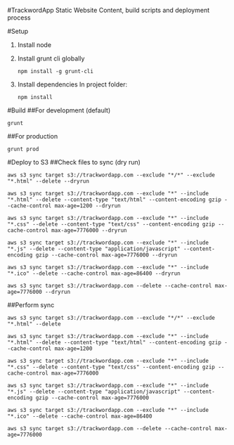 #TrackwordApp Static Website
Content, build scripts and deployment process

#Setup
1. Install node
2. Install grunt cli globally

	```
	npm install -g grunt-cli
	```
3. Install dependencies
	In project folder:

	```
	npm install
	```

#Build 
##For development (default)
```
grunt
```

##For production
```
grunt prod
```

#Deploy to S3
##Check files to sync (dry run)
```
aws s3 sync target s3://trackwordapp.com --exclude "*/*" --exclude "*.html" --delete --dryrun

aws s3 sync target s3://trackwordapp.com --exclude "*" --include "*.html" --delete --content-type "text/html" --content-encoding gzip --cache-control max-age=1200 --dryrun

aws s3 sync target s3://trackwordapp.com --exclude "*" --include "*.css" --delete --content-type "text/css" --content-encoding gzip --cache-control max-age=7776000 --dryrun

aws s3 sync target s3://trackwordapp.com --exclude "*" --include "*.js" --delete --content-type "application/javascript" --content-encoding gzip --cache-control max-age=7776000 --dryrun

aws s3 sync target s3://trackwordapp.com --exclude "*" --include "*.ico" --delete --cache-control max-age=86400 --dryrun

aws s3 sync target s3://trackwordapp.com --delete --cache-control max-age=7776000 --dryrun
```

##Perform sync
```
aws s3 sync target s3://trackwordapp.com --exclude "*/*" --exclude "*.html" --delete

aws s3 sync target s3://trackwordapp.com --exclude "*" --include "*.html" --delete --content-type "text/html" --content-encoding gzip --cache-control max-age=1200

aws s3 sync target s3://trackwordapp.com --exclude "*" --include "*.css" --delete --content-type "text/css" --content-encoding gzip --cache-control max-age=7776000

aws s3 sync target s3://trackwordapp.com --exclude "*" --include "*.js" --delete --content-type "application/javascript" --content-encoding gzip --cache-control max-age=7776000

aws s3 sync target s3://trackwordapp.com --exclude "*" --include "*.ico" --delete --cache-control max-age=86400

aws s3 sync target s3://trackwordapp.com --delete --cache-control max-age=7776000
```